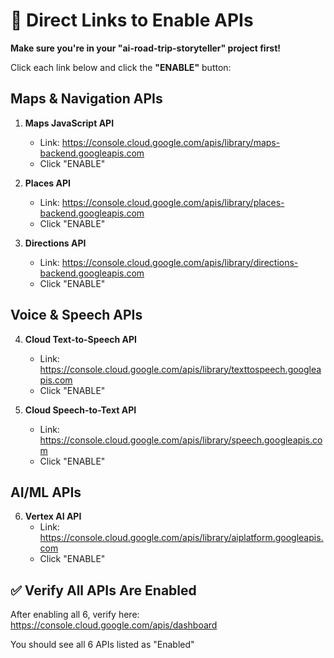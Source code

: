 # 🔗 Direct Links to Enable APIs

**Make sure you're in your "ai-road-trip-storyteller" project first!**

Click each link below and click the **"ENABLE"** button:

## Maps & Navigation APIs

1. **Maps JavaScript API**
   - Link: https://console.cloud.google.com/apis/library/maps-backend.googleapis.com
   - Click "ENABLE"

2. **Places API**  
   - Link: https://console.cloud.google.com/apis/library/places-backend.googleapis.com
   - Click "ENABLE"

3. **Directions API**
   - Link: https://console.cloud.google.com/apis/library/directions-backend.googleapis.com
   - Click "ENABLE"

## Voice & Speech APIs

4. **Cloud Text-to-Speech API**
   - Link: https://console.cloud.google.com/apis/library/texttospeech.googleapis.com
   - Click "ENABLE"

5. **Cloud Speech-to-Text API**
   - Link: https://console.cloud.google.com/apis/library/speech.googleapis.com
   - Click "ENABLE"

## AI/ML APIs

6. **Vertex AI API**
   - Link: https://console.cloud.google.com/apis/library/aiplatform.googleapis.com
   - Click "ENABLE"

## ✅ Verify All APIs Are Enabled

After enabling all 6, verify here:
https://console.cloud.google.com/apis/dashboard

You should see all 6 APIs listed as "Enabled"